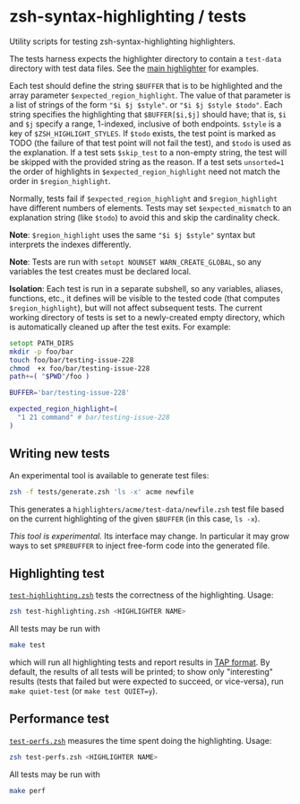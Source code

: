 zsh-syntax-highlighting / tests
===============================

Utility scripts for testing zsh-syntax-highlighting highlighters.

The tests harness expects the highlighter directory to contain a `test-data`
directory with test data files.
See the [main highlighter](../highlighters/main/test-data) for examples.

Each test should define the string `$BUFFER` that is to be highlighted and the
array parameter `$expected_region_highlight`.
The value of that parameter is a list of strings of the form  `"$i $j $style"`.
or `"$i $j $style $todo"`.
Each string specifies the highlighting that `$BUFFER[$i,$j]` should have;
that is, `$i` and `$j` specify a range, 1-indexed, inclusive of both endpoints.
`$style` is a key of `$ZSH_HIGHLIGHT_STYLES`.
If `$todo` exists, the test point is marked as TODO (the failure of that test
point will not fail the test), and `$todo` is used as the explanation.
If a test sets `$skip_test` to a non-empty string, the test will be skipped
with the provided string as the reason.
If a test sets `unsorted=1` the order of highlights in `$expected_region_highlight`
need not match the order in `$region_highlight`.

Normally, tests fail if `$expected_region_highlight` and `$region_highlight`
have different numbers of elements.  Tests may set `$expected_mismatch` to an
explanation string (like `$todo`) to avoid this and skip the cardinality check.

**Note**: `$region_highlight` uses the same `"$i $j $style"` syntax but
interprets the indexes differently.

**Note**: Tests are run with `setopt NOUNSET WARN_CREATE_GLOBAL`, so any
variables the test creates must be declared local.

**Isolation**: Each test is run in a separate subshell, so any variables,
aliases, functions, etc., it defines will be visible to the tested code (that
computes `$region_highlight`), but will not affect subsequent tests.  The
current working directory of tests is set to a newly-created empty directory,
which is automatically cleaned up after the test exits. For example:

```zsh
setopt PATH_DIRS
mkdir -p foo/bar
touch foo/bar/testing-issue-228
chmod  +x foo/bar/testing-issue-228
path+=( "$PWD"/foo )

BUFFER='bar/testing-issue-228'

expected_region_highlight=(
  "1 21 command" # bar/testing-issue-228
)
```


Writing new tests
-----------------

An experimental tool is available to generate test files:

```zsh
zsh -f tests/generate.zsh 'ls -x' acme newfile
```

This generates a `highlighters/acme/test-data/newfile.zsh` test file based on
the current highlighting of the given `$BUFFER` (in this case, `ls -x`).

_This tool is experimental._  Its interface may change.  In particular it may
grow ways to set `$PREBUFFER` to inject free-form code into the generated file.


Highlighting test
-----------------

[`test-highlighting.zsh`](tests/test-highlighting.zsh) tests the correctness of
the highlighting. Usage:

```zsh
zsh test-highlighting.zsh <HIGHLIGHTER NAME>
```

All tests may be run with

```zsh
make test
```

which will run all highlighting tests and report results in [TAP format][TAP].
By default, the results of all tests will be printed; to show only "interesting"
results (tests that failed but were expected to succeed, or vice-versa), run
`make quiet-test` (or `make test QUIET=y`).

[TAP]: http://testanything.org/


Performance test
----------------

[`test-perfs.zsh`](tests/test-perfs.zsh) measures the time spent doing the
highlighting. Usage:

```zsh
zsh test-perfs.zsh <HIGHLIGHTER NAME>
```

All tests may be run with

```zsh
make perf
```
